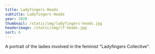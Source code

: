 ```yaml
---
title: Ladyfingers Heads
subtitle: Ladyfingers Heads
year: 2020
thumbnail: /static/img/ladyfingers-heads.jpg
headerimage: /static/img/lf-heads.jpg
sort: 6
---
```

A portrait of the ladies involved in the feminist "Ladyfingers Collective".